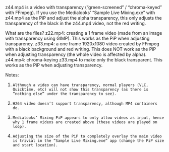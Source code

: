 z44.mp4 is a video with transparency (“green-screened” / “chroma-keyed” with FFmpeg). If you use the Medialooks’ “Sample Live Mixing.exe” with z44.mp4 as the PiP and adjust the alpha transparency, this only adjusts the transparency of the black in the z44.mp4 video, not the red writing.
 
What are the files?
z22.mp4: creating a 1 frame video (made from an image with transparency using GIMP). This works as the PiP when adjusting transparency.
z33.mp4: a one frame 1920x1080 video created by FFmpeg with a black background and red writing. This does NOT work as the PiP when adjusting transparency (the whole video is affected by alpha).
z44.mp4: chroma-keying z33.mp4 to make only the black transparent. This works as the PiP when adjusting transparency.
 
Notes:
1)     Although a video can have transparency, normal players (VLC, Quicktime, etc) will not show this transparency (as there is “nothing else” under the transparency to see).
2)     H264 video doesn’t support transparency, although MP4 containers do.
3)     Medialooks’ Mixing PiP appears to only allow videos as input, hence why 1 frame videos are created above (these videos are played on loop).
4)     Adjusting the size of the PiP to completely overlay the main video is trivial in the “Sample Live Mixing.exe” app (change the PiP size and start location).
